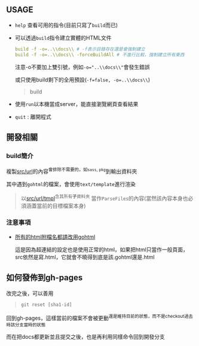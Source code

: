 ## USAGE

- `help` 查看可用的指令(目前只寫了`build`而已)
- 可以透過`build`指令建立實體的HTML文件

  ```yaml
  build -f -o=..\\docs\\ # -f表示目錄存在還是會強制建立
  build -f -o=..\\docs\\ -forceBuildAll # 不進行比較，強制建立所有東西
  ```

  注意-o不要加上雙引號，例如`-o="..\\docs\\"`會發生錯誤

  或只使用build剩下的全用預設(`-f=false, -o=..\\docs\\`)
  > build
- 使用`run`以本機當成server，能直接瀏覽網頁查看結果
- `quit` : 離開程式

## 開發相關

### build簡介

複製[src/url](https://github.com/CarsonSlovoka/CarsonSlovoka.github.io/tree/fe36034/src/url)的內容<sup>會排除不需要的，如`sass`, `pkg`</sup>到輸出資料夾

其中遇到`gohtml`的檔案，會使用`text/template`進行渲染

> 以[src/url/tmpl](https://github.com/CarsonSlovoka/CarsonSlovoka.github.io/tree/fe36034/src/url/tmpl)<sup>含其所有**子**資料夾</sup>
> 當作`ParseFiles`的內容(當然該內容本身也必須涵蓋當前的目標檔案本身)

### 注意事項

- [所有的html附檔名都請改用gohtml](https://github.com/CarsonSlovoka/CarsonSlovoka.github.io/blob/461cbcc4889d35542f222eec54102c7b5992e373/src/main.go#L188-L194)

  這是因為超連結的設定也是使用正常的html，如果把html只當作一般頁面，src依然是寫.html，它就會不曉得到底是該.gohtml還是.html

## 如何發佈到gh-pages

改完之後，可以善用

> `git reset [sha1-id]`

回到gh-pages，這樣當前的檔案不會被更動<sup>還是維持目前的狀態，而不是checkout過去時該分支當時的狀態</sup>

而在把docs都更新並且提交之後，也是再利用同樣命令回到開發分支
